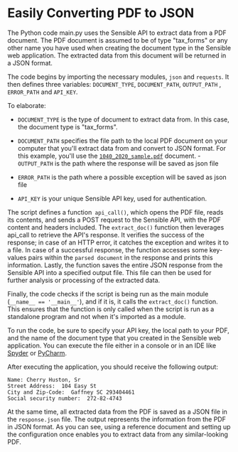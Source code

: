 # Easily Converting PDF to JSON

The Python code main.py uses the Sensible API to extract data from a PDF document. The PDF document is assumed to be of type "tax_forms" or any other name you have used when creating the document type in the Sensible web application. The extracted data from this document will be returned in a JSON format.

The code begins by importing the necessary modules, `json` and `requests`. It then defines three variables: `DOCUMENT_TYPE`, `DOCUMENT_PATH`, `OUTPUT_PATH` , `ERROR_PATH` and `API_KEY`.

To elaborate:

- `DOCUMENT_TYPE` is the type of document to extract data from. In this case, the document type is  "tax_forms".
- `DOCUMENT_PATH` specifies the file path to the local PDF document on your computer that you'll extract data from and convert to JSON format. For this example, you'll use the [`1040_2020_sample.pdf`](https://github.com/artem-oppermann/converting-pdf-to-json-using-sensible/blob/main/1040_2020.pdf) document.
-`OUTPUT_PATH` is the path where the response will be saved as json file
- `ERROR_PATH` is the path where a possible exception will be saved as json file

- `API_KEY` is your unique Sensible API key, used for authentication.

The script defines a function` api_call()`, which opens the PDF file, reads its contents, and sends a POST request to the Sensible API, with the PDF content and headers included. The `extract_doc()` function then leverages api_call to retrieve the API's response. It verifies the success of the response; in case of an HTTP error, it catches the exception and writes it to a file. In case of a successful response, the function accesses some key-values pairs within the `parsed document` in the response and prints this information. Lastly, the function saves the entire JSON response from the Sensible API into a specified output file. This file can then be used for further analysis or processing of the extracted data.

Finally, the code checks if the script is being run as the main module (`__name__ == '__main__'`), and if it is, it calls the `extract_doc()` function. This ensures that the function is only called when the script is run as a standalone program and not when it's imported as a module.

To run the code, be sure to specify your API key, the local path to your PDF, and the name of the document type that you created in the Sensible web application. You can execute the file either in a console or in an IDE like [Spyder](https://www.spyder-ide.org/) or [PyCharm](https://www.jetbrains.com/pycharm/).

After executing the application, you should receive the following output:

```
Name: Cherry Huston, Sr
Street Address:  104 Easy St
City and Zip-Code:  Gaffney SC 293404461
Social security number:  272-82-4743
```

At the same time, all extracted data from the PDF is saved as a JSON file in the `response.json` file. The output represents the information from the PDF in JSON format. As you can see, using a reference document and setting up the configuration once enables you to extract data from any similar-looking PDF.
